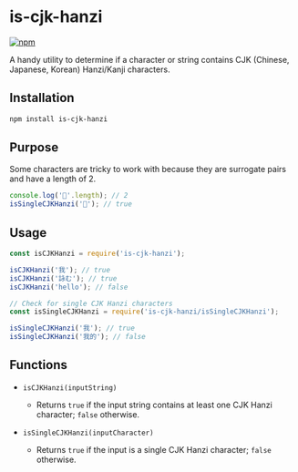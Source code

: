 # is-cjk-hanzi

[![npm](https://img.shields.io/npm/v/is-cjk-hanzi?style=for-the-badge)](https://www.npmjs.com/package/is-cjk-hanzi)

A handy utility to determine if a character or string contains CJK (Chinese,
Japanese, Korean) Hanzi/Kanji characters.

## Installation

```bash
npm install is-cjk-hanzi
```

## Purpose

Some characters are tricky to work with because they are surrogate pairs and
have a length of 2.

```javascript
console.log('𧓈'.length); // 2
isSingleCJKHanzi('𧓈'); // true
```

## Usage

```javascript
const isCJKHanzi = require('is-cjk-hanzi');

isCJKHanzi('我'); // true
isCJKHanzi('詠む'); // true
isCJKHanzi('hello'); // false

// Check for single CJK Hanzi characters
const isSingleCJKHanzi = require('is-cjk-hanzi/isSingleCJKHanzi');

isSingleCJKHanzi('我'); // true
isSingleCJKHanzi('我的'); // false
```

## Functions

- `isCJKHanzi(inputString)`

  - Returns `true` if the input string contains at least one CJK Hanzi
    character; `false` otherwise.

- `isSingleCJKHanzi(inputCharacter)`
  - Returns `true` if the input is a single CJK Hanzi character; `false`
    otherwise.
